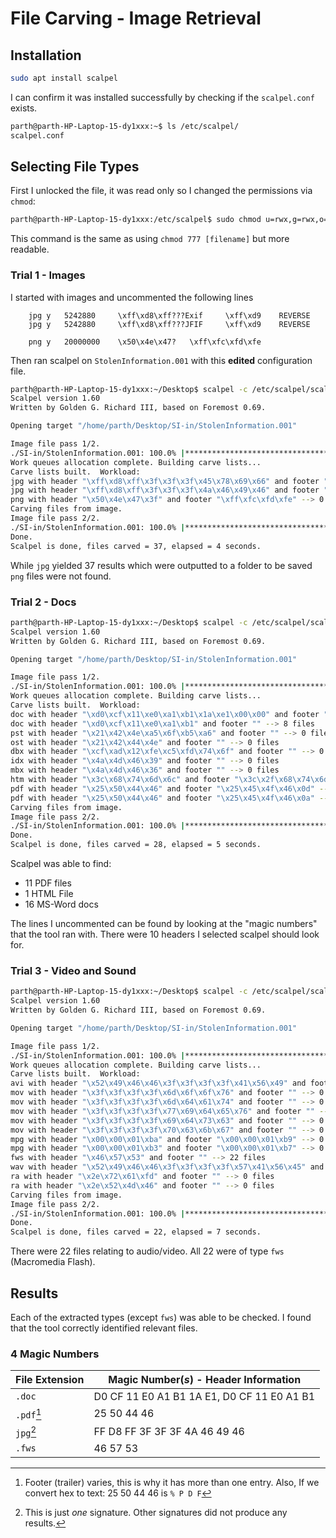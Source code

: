 # File Carving - Image Retrieval
## Installation 
```bash
sudo apt install scalpel
```

I can confirm it was installed successfully by checking if the `scalpel.conf` exists.

```bash
parth@parth-HP-Laptop-15-dy1xxx:~$ ls /etc/scalpel/
scalpel.conf
```

## Selecting File Types
First I unlocked the file, it was read only so I changed the permissions via `chmod`:
```bash
parth@parth-HP-Laptop-15-dy1xxx:/etc/scalpel$ sudo chmod u=rwx,g=rwx,o=rwx ./scalpel.conf 
```

This command is the same as using `chmod 777 [filename]` but more readable. 

### Trial 1 - Images
I started with images and uncommented the following lines
```text
	jpg	y	5242880		\xff\xd8\xff???Exif		\xff\xd9	REVERSE
	jpg	y	5242880		\xff\xd8\xff???JFIF		\xff\xd9	REVERSE
	
  	png	y	20000000	\x50\x4e\x47?	\xff\xfc\xfd\xfe
```

Then ran scalpel on `StolenInformation.001` with this **edited** configuration file. 

```bash
parth@parth-HP-Laptop-15-dy1xxx:~/Desktop$ scalpel -c /etc/scalpel/scalpel.conf -o ./SI-out/images ./SI-in/StolenInformation.001 
Scalpel version 1.60
Written by Golden G. Richard III, based on Foremost 0.69.

Opening target "/home/parth/Desktop/SI-in/StolenInformation.001"

Image file pass 1/2.
./SI-in/StolenInformation.001: 100.0% |********************************************************************************************************************************************|  501.5 MB    00:00 ETAAllocating work queues...
Work queues allocation complete. Building carve lists...
Carve lists built.  Workload:
jpg with header "\xff\xd8\xff\x3f\x3f\x3f\x45\x78\x69\x66" and footer "\xff\xd9" --> 0 files
jpg with header "\xff\xd8\xff\x3f\x3f\x3f\x4a\x46\x49\x46" and footer "\xff\xd9" --> 37 files
png with header "\x50\x4e\x47\x3f" and footer "\xff\xfc\xfd\xfe" --> 0 files
Carving files from image.
Image file pass 2/2.
./SI-in/StolenInformation.001: 100.0% |********************************************************************************************************************************************|  501.5 MB    00:00 ETAProcessing of image file complete. Cleaning up...
Done.
Scalpel is done, files carved = 37, elapsed = 4 seconds.
```

While `jpg` yielded $37$ results which were outputted to a folder to be saved `png` files were not found.

### Trial 2 - Docs
```bash
parth@parth-HP-Laptop-15-dy1xxx:~/Desktop$ scalpel -c /etc/scalpel/scalpel.conf -o ./SI-out/docs/ ./SI-in/StolenInformation.001 
Scalpel version 1.60
Written by Golden G. Richard III, based on Foremost 0.69.

Opening target "/home/parth/Desktop/SI-in/StolenInformation.001"

Image file pass 1/2.
./SI-in/StolenInformation.001: 100.0% |********************************************************************************************************************************************|  501.5 MB    00:00 ETAAllocating work queues...
Work queues allocation complete. Building carve lists...
Carve lists built.  Workload:
doc with header "\xd0\xcf\x11\xe0\xa1\xb1\x1a\xe1\x00\x00" and footer "\xd0\xcf\x11\xe0\xa1\xb1\x1a\xe1\x00\x00" --> 8 files
doc with header "\xd0\xcf\x11\xe0\xa1\xb1" and footer "" --> 8 files
pst with header "\x21\x42\x4e\xa5\x6f\xb5\xa6" and footer "" --> 0 files
ost with header "\x21\x42\x44\x4e" and footer "" --> 0 files
dbx with header "\xcf\xad\x12\xfe\xc5\xfd\x74\x6f" and footer "" --> 0 files
idx with header "\x4a\x4d\x46\x39" and footer "" --> 0 files
mbx with header "\x4a\x4d\x46\x36" and footer "" --> 0 files
htm with header "\x3c\x68\x74\x6d\x6c" and footer "\x3c\x2f\x68\x74\x6d\x6c\x3e" --> 1 files
pdf with header "\x25\x50\x44\x46" and footer "\x25\x45\x4f\x46\x0d" --> 7 files
pdf with header "\x25\x50\x44\x46" and footer "\x25\x45\x4f\x46\x0a" --> 4 files
Carving files from image.
Image file pass 2/2.
./SI-in/StolenInformation.001: 100.0% |********************************************************************************************************************************************|  501.5 MB    00:00 ETAProcessing of image file complete. Cleaning up...
Done.
Scalpel is done, files carved = 28, elapsed = 5 seconds.
```

Scalpel was able to find:
+ $11$ PDF files
+ $1$ HTML File
+ $16$ MS-Word docs

The lines I uncommented can be found by looking at the "magic numbers" that the tool ran with. There were 10 headers I selected scalpel should look for. 

### Trial 3 - Video and Sound
```bash
parth@parth-HP-Laptop-15-dy1xxx:~/Desktop$ scalpel -c /etc/scalpel/scalpel.conf -o ./SI-out/audio-video/ ./SI-in/StolenInformation.001 
Scalpel version 1.60
Written by Golden G. Richard III, based on Foremost 0.69.

Opening target "/home/parth/Desktop/SI-in/StolenInformation.001"

Image file pass 1/2.
./SI-in/StolenInformation.001: 100.0% |********************************************************************************************************************************************|  501.5 MB    00:00 ETAAllocating work queues...
Work queues allocation complete. Building carve lists...
Carve lists built.  Workload:
avi with header "\x52\x49\x46\x46\x3f\x3f\x3f\x3f\x41\x56\x49" and footer "" --> 0 files
mov with header "\x3f\x3f\x3f\x3f\x6d\x6f\x6f\x76" and footer "" --> 0 files
mov with header "\x3f\x3f\x3f\x3f\x6d\x64\x61\x74" and footer "" --> 0 files
mov with header "\x3f\x3f\x3f\x3f\x77\x69\x64\x65\x76" and footer "" --> 0 files
mov with header "\x3f\x3f\x3f\x3f\x69\x64\x73\x63" and footer "" --> 0 files
mov with header "\x3f\x3f\x3f\x3f\x70\x63\x6b\x67" and footer "" --> 0 files
mpg with header "\x00\x00\x01\xba" and footer "\x00\x00\x01\xb9" --> 0 files
mpg with header "\x00\x00\x01\xb3" and footer "\x00\x00\x01\xb7" --> 0 files
fws with header "\x46\x57\x53" and footer "" --> 22 files
wav with header "\x52\x49\x46\x46\x3f\x3f\x3f\x3f\x57\x41\x56\x45" and footer "" --> 0 files
ra with header "\x2e\x72\x61\xfd" and footer "" --> 0 files
ra with header "\x2e\x52\x4d\x46" and footer "" --> 0 files
Carving files from image.
Image file pass 2/2.
./SI-in/StolenInformation.001: 100.0% |********************************************************************************************************************************************|  501.5 MB    00:00 ETAProcessing of image file complete. Cleaning up...
Done.
Scalpel is done, files carved = 22, elapsed = 7 seconds.
```

There were $22$ files relating to audio/video. All 22 were of type `fws` (Macromedia Flash).

## Results
Each of the extracted types (except `fws`) was able to be checked. I found that the tool correctly identified relevant files. 

### 4 Magic Numbers

| File Extension | Magic Number(*s*) - Header Information              | 
| -------------- | --------------------------------------------------- |
| `.doc`         | $\text{D0 CF 11 E0 A1 B1 1A E1, D0 CF 11 E0 A1 B1}$ |
| `.pdf`[^1]     | $\text{25 50 44 46}$                                |
| `jpg`[^2]      | $\text{FF D8 FF 3F 3F 3F 4A 46 49 46}$              |
| `.fws`         | $\text{46 57 53}$                                   |


[^1]: Footer (trailer) varies, this is why it has more than one entry. Also, If we convert hex to text: $\text{25 50 44 46}$ is `% P D F`
[^2]: This is just *one* signature. Other signatures did not produce any results. 
